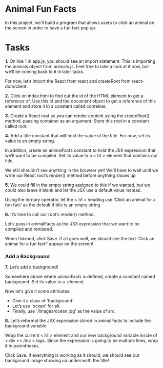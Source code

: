 # Animal Fun Facts

In this project, we’ll build a program that allows users to click an animal on the screen in order to have a fun fact pop up.

# Tasks

**1.** On line 1 in app.js, you should see an import statement. This is importing the animals object from animals.js. Feel free to take a look at it now, but we’ll be coming back to it in later tasks.

For now, let’s import the React from react and createRoot from react-dom/client.

**2.** Click on index.html to find out the id of the HTML element to get a reference of. Use this id and the document object to get a reference of this element and store it in a constant called container.

**3.** Create a React root so you can render content using the createRoot() method, passing container as an argument. Store this root in a constant called root.

**4.** Add a title constant that will hold the value of the title. For now, set its value to an empty string.

In addition, create an animalFacts constant to hold the JSX expression that we’ll want to be compiled. Set its value to a < h1 > element that contains our title.

We still shouldn’t see anything in the browser yet! We’ll have to wait until we write our React root’s render() method before anything shows up

**5.** We could fill in the empty string assigned to title if we wanted, but we could also leave it blank and let the JSX use a default value instead.

Using the ternary operator, let the < h1 > heading use ‘Click an animal for a fun fact’ as the default if title is an empty string.

**6.** It’s time to call our root‘s render() method.

Let’s pass in animalFacts as the JSX expression that we want to be compiled and rendered.

When finished, click Save. If all goes well, we should see the text ‘Click an animal for a fun fact!’ appear on the screen!

### Add a Background

**7.** Let’s add a background!

Somewhere above where animalFacts is defined, create a constant named background. Set its value to a <img /> element.

Now let’s give it some attributes:

- Give it a class of 'background'
- Let’s use 'ocean' for alt.
- Finally, use '/images/ocean.jpg' as the value of src.

**8.** Let’s reformat the JSX expression stored in animalFacts to include the background variable.

Wrap the current < h1 > element and our new background variable inside of < div >< /div > tags. Since the expression is going to be multiple lines, wrap it in parentheses.

Click Save. If everything is working as it should, we should see our background image showing up underneath the title!
